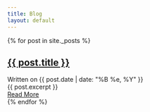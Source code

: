 ```yaml
---
title: Blog
layout: default
---
```


<div class="posts">
  {% for post in site._posts %}
    <article class="post">
      <h2><a href="{{ post.url }}">{{ post.title }}</a></h2>
      <div class="date">
        Written on {{ post.date | date: "%B %e, %Y" }}
      </div>
      <div class="entry">
        {{ post.excerpt }}
      </div>
      <a href="{{ post.url }}" class="read-more">Read More</a>
    </article>
  {% endfor %}
</div>
